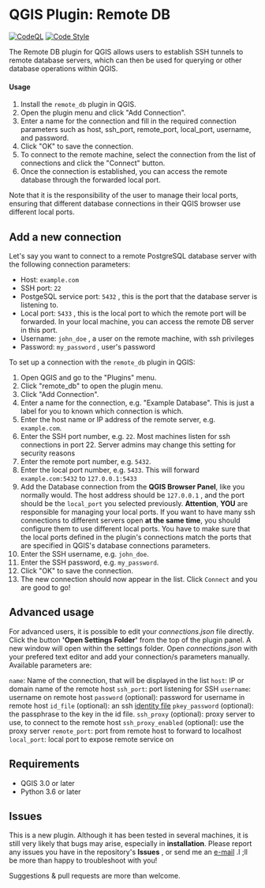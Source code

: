 # QGIS Plugin: Remote DB

[![CodeQL](https://github.com/lymperis-e/qgis_remote_db_plugin/actions/workflows/codeql.yml/badge.svg)](https://github.com/lymperis-e/qgis_remote_db_plugin/actions/workflows/codeql.yml)
[![Code Style](https://github.com/lymperis-e/qgis_remote_db_plugin/actions/workflows/code-style.yml/badge.svg)](https://github.com/lymperis-e/qgis_remote_db_plugin/actions/workflows/code-style.yml)


The Remote DB plugin for QGIS allows users to establish SSH tunnels to remote database servers, which can then be used for querying or other database operations within QGIS.

#### Usage

1. Install the `remote_db` plugin in QGIS.
2. Open the plugin menu and click "Add Connection".
3. Enter a name for the connection and fill in the required connection parameters such as host, ssh_port, remote_port, local_port, username, and password.
4. Click "OK" to save the connection.
5. To connect to the remote machine, select the connection from the list of connections and click the "Connect" button.
6. Once the connection is established, you can access the remote database through the forwarded local port.

Note that it is the responsibility of the user to manage their local ports, ensuring that different database connections in their QGIS browser use different local ports.

## Add a new connection

Let's say you want to connect to a remote PostgreSQL database server with the following connection parameters:

- Host: `example.com`
- SSH port: `22`
- PostgeSQL service port: `5432` , this is the port that the database server is listening to.
- Local port: `5433` , this is the local port to which the remote port will be forwarded. In your local machine, you can access the remote DB server in this port.
- Username: `john_doe` , a user on the remote machine, with ssh privileges
- Password: `my_password` , user's password

To set up a connection with the `remote_db` plugin in QGIS:

1. Open QGIS and go to the "Plugins" menu.
2. Click "remote_db" to open the plugin menu.
3. Click "Add Connection".
4. Enter a name for the connection, e.g. "Example Database". This is just a label for you to known which connection is which.
5. Enter the host name or IP address of the remote server, e.g. `example.com`.
6. Enter the SSH port number, e.g. `22`. Most machines listen for ssh connections in port 22. Server admins may change this setting for security reasons
7. Enter the remote port number, e.g. `5432`.
8. Enter the local port number, e.g. `5433`. This will forward `example.com:5432` to `127.0.0.1:5433`
9. Add the Database connection from the **QGIS Browser Panel**, like you normally would. The host address should be `127.0.0.1` , and the port should be the `local_port` you selected previously. **Attention**, **YOU** are responsible for managing your local ports. If you want to have many ssh connections to different servers open **at the same time**, you should configure them to use different local ports. You have to make sure that the local ports defined in the plugin's connections match the ports that are specified in QGIS's database connections parameters.
10. Enter the SSH username, e.g. `john_doe`.
11. Enter the SSH password, e.g. `my_password`.
12. Click "OK" to save the connection.
13. The new connection should now appear in the list. Click `Connect` and you are good to go!

## Advanced usage

For advanced users, it is possible to edit your *connections.json* file directly. Click the button **'Open Settings Folder'** from the top of the plugin panel. A new window
will open within the settings folder. Open *connections.json* with your prefered text editor and add your connection/s parameters manually. Available parameters are:


`name`: Name of the connection, that will be displayed in the list
`host`: IP or domain name of the remote host
`ssh_port`: port listening for SSH
`username`: username on remote host
`password` (optional): password for username in remote host
`id_file` (optional): an ssh [identity file](https://www.ssh.com/academy/ssh/identity-key) 
`pkey_password` (optional): the passphrase to the key in the id file.
`ssh_proxy` (optional): proxy server to use, to connect to the remote host
`ssh_proxy_enabled` (optional): use the proxy server
`remote_port`: port from remote host to forward to localhost
`local_port`: local port to expose remote service on


## Requirements

- QGIS 3.0 or later
- Python 3.6 or later

## Issues

This is a new plugin. Although it has been tested in several machines, it is still very likely that bugs may arise, especially in **installation**. Please report any issues you have in the repository's **Issues** , or send me an [e-mail](mailto:geo.elymperis@gmail.com) .I ;ll be more than happy to troubleshoot with you!

Suggestions & pull requests are more than welcome.
